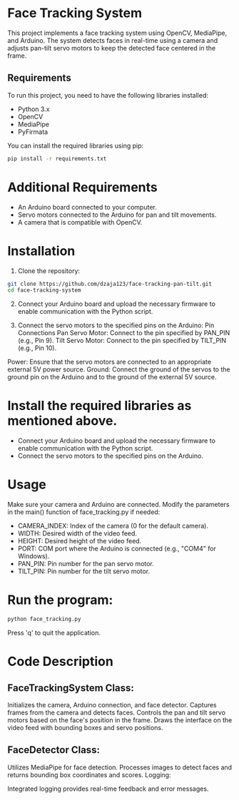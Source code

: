 # Face Tracking System

This project implements a face tracking system using OpenCV, MediaPipe, and Arduino. The system detects faces in real-time using a camera and adjusts pan-tilt servo motors to keep the detected face centered in the frame.

## Requirements

To run this project, you need to have the following libraries installed:

- Python 3.x
- OpenCV
- MediaPipe
- PyFirmata

You can install the required libraries using pip:

```bash
pip install -r requirements.txt
```

# Additional Requirements
- An Arduino board connected to your computer.
- Servo motors connected to the Arduino for pan and tilt movements.
- A camera that is compatible with OpenCV.

# Installation
1. Clone the repository:

```bash
git clone https://github.com/dzaja123/face-tracking-pan-tilt.git
cd face-tracking-system
```

2. Connect your Arduino board and upload the necessary firmware to enable communication with the Python script.

3. Connect the servo motors to the specified pins on the Arduino:
Pin Connections
Pan Servo Motor: Connect to the pin specified by PAN_PIN (e.g., Pin 9).
Tilt Servo Motor: Connect to the pin specified by TILT_PIN (e.g., Pin 10).

Power: Ensure that the servo motors are connected to an appropriate external 5V power source.
Ground: Connect the ground of the servos to the ground pin on the Arduino and to the ground of the external 5V source.

# Install the required libraries as mentioned above.

- Connect your Arduino board and upload the necessary firmware to enable communication with the Python script.
- Connect the servo motors to the specified pins on the Arduino.

# Usage

Make sure your camera and Arduino are connected.
Modify the parameters in the main() function of face_tracking.py if needed:

- CAMERA_INDEX: Index of the camera (0 for the default camera).
- WIDTH: Desired width of the video feed.
- HEIGHT: Desired height of the video feed.
- PORT: COM port where the Arduino is connected (e.g., "COM4" for Windows).
- PAN_PIN: Pin number for the pan servo motor.
- TILT_PIN: Pin number for the tilt servo motor.

# Run the program:

```bash
python face_tracking.py
```

Press 'q' to quit the application.

# Code Description

## FaceTrackingSystem Class:

Initializes the camera, Arduino connection, and face detector.
Captures frames from the camera and detects faces.
Controls the pan and tilt servo motors based on the face's position in the frame.
Draws the interface on the video feed with bounding boxes and servo positions.

## FaceDetector Class:

Utilizes MediaPipe for face detection.
Processes images to detect faces and returns bounding box coordinates and scores.
Logging:

Integrated logging provides real-time feedback and error messages.
